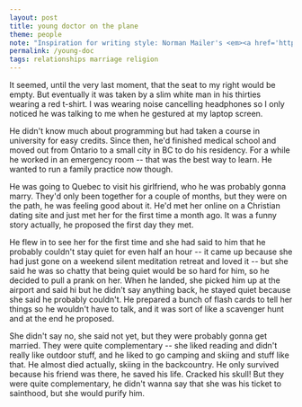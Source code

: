 ```yaml
---
layout: post
title: young doctor on the plane
theme: people
note: "Inspiration for writing style: Norman Mailer's <em><a href='https://okjuan.me/essays/narrate-transparently'>transparent narration</a></em> in <em>The Executioner's Song</em>."
permalink: /young-doc
tags: relationships marriage religion
---
```


It seemed, until the very last moment, that the seat to my right would be empty.
But eventually it was taken by a slim white man in his thirties wearing a red t-shirt.
I was wearing noise cancelling headphones so I only noticed he was talking to me when he gestured at my laptop screen.

He didn't know much about programming but had taken a course in university for easy credits.
Since then, he'd finished medical school and moved out from Ontario to a small city in BC to do his residency.
For a while he worked in an emergency room -- that was the best way to learn.
He wanted to run a family practice now though.

He was going to Quebec to visit his girlfriend, who he was probably gonna marry.
They'd only been together for a couple of months, but they were on the path, he was feeling good about it.
He'd met her online on a Christian dating site and just met her for the first time a month ago.
It was a funny story actually, he proposed the first day they met.

He flew in to see her for the first time and she had said to him that he probably couldn't stay quiet for even half an hour -- it came up because she had just gone on a weekend silent meditation retreat and loved it -- but she said he was so chatty that being quiet would be so hard for him, so he decided to pull a prank on her.
When he landed, she picked him up at the airport and said hi but he didn't say anything back, he stayed quiet because she said he probably couldn't.
He prepared a bunch of flash cards to tell her things so he wouldn't have to talk, and it was sort of like a scavenger hunt and at the end he proposed.

She didn't say no, she said not yet, but they were probably gonna get married.
They were quite complementary -- she liked reading and didn't really like outdoor stuff, and he liked to go camping and skiing and stuff like that.
He almost died actually, skiing in the backcountry.
He only survived because his friend was there, he saved his life.
Cracked his skull!
But they were quite complementary, he didn't wanna say that she was his ticket to sainthood, but she would purify him.
